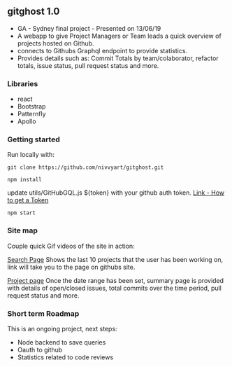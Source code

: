 ## gitghost 1.0
- GA - Sydney final project - Presented on 13/06/19
- A webapp to give Project Managers or Team leads a quick overview of projects hosted on Github.
- connects to Githubs Graphql endpoint to provide statistics.
- Provides details such as: Commit Totals by team/colaborator, refactor totals, issue status, pull request status and more.

### Libraries
- react
- Bootstrap
- Patternfly
- Apollo

### Getting started
Run locally with:

`git clone https://github.com/nivvyart/gitghost.git`

`npm install`

update utils/GitHubGQL.js ${token} with your github auth token.  [Link - How to get a Token](https://help.github.com/en/articles/creating-a-personal-access-token-for-the-command-line)

`npm start`

### Site map
Couple quick Gif videos of the site in action:

[Search Page](https://i.imgur.com/oJm32hG.gifv)
Shows the last 10 projects that the user has been working on, link will take you to the page on githubs site.

[Project page](https://i.imgur.com/Yt07ihy.gifv)
Once the date range has been set, summary page is provided with details of open/closed issues, total commits over the time period, pull request status and more.


### Short term Roadmap
This is an ongoing project, next steps:

- Node backend to save queries
- Oauth to github
- Statistics related to code reviews
